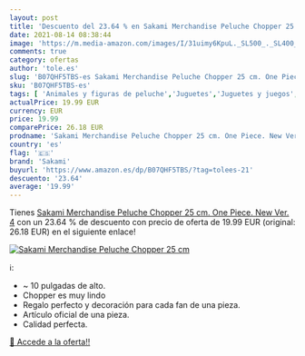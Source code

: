 ```yaml
---
layout: post
title: 'Descuento del 23.64 % en Sakami Merchandise Peluche Chopper 25 cm'
date: 2021-08-14 08:38:44
image: 'https://m.media-amazon.com/images/I/31uimy6KpuL._SL500_._SL400_.jpg'
comments: true
category: ofertas
author: 'tole.es'
slug: 'B07QHF5TBS-es Sakami Merchandise Peluche Chopper 25 cm. One Piece. New...'
sku: 'B07QHF5TBS-es'
tags: [ 'Animales y figuras de peluche','Juguetes','Juguetes y juegos','Peluches','peluche','sakami', ]
actualPrice: 19.99 EUR
currency: EUR
price: 19.99
comparePrice: 26.18 EUR
prodname: 'Sakami Merchandise Peluche Chopper 25 cm. One Piece. New Ver. 4'
country: 'es'
flag: '🇪🇸'
brand: 'Sakami'
buyurl: 'https://www.amazon.es/dp/B07QHF5TBS/?tag=tolees-21'
descuento: '23.64'
average: '19.99'
---
```


Tienes [Sakami Merchandise Peluche Chopper 25 cm. One Piece. New Ver. 4](https://www.amazon.es/dp/B07QHF5TBS/?tag=tolees-21) con un 23.64 % de descuento con precio de oferta de 19.99 EUR (original: 26.18 EUR) en el siguiente enlace!

[![Sakami Merchandise Peluche Chopper 25 cm](https://m.media-amazon.com/images/I/31uimy6KpuL._SL500_._SL400_.jpg)](https://www.amazon.es/dp/B07QHF5TBS/?tag=tolees-21)

ℹ️:

- ~ 10 pulgadas de alto.
- Chopper es muy lindo
- Regalo perfecto y decoración para cada fan de una pieza.
- Artículo oficial de una pieza.
- Calidad perfecta.

[🛒 Accede a la oferta!!](https://www.amazon.es/dp/B07QHF5TBS/?tag=tolees-21)
